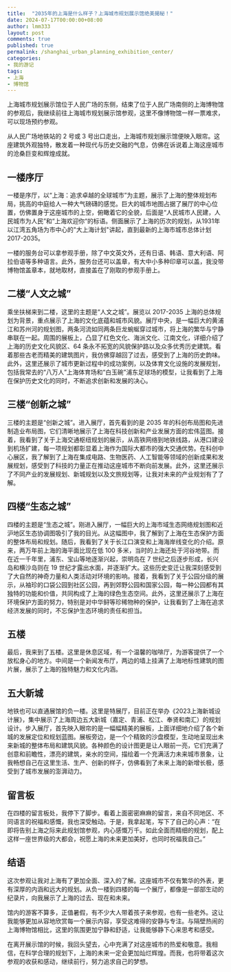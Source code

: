 ```yaml
---
title:  "2035年的上海是什么样子？上海城市规划展示馆绝美揭秘！"
date: 2024-07-17T00:00:00+08:00
author: lmm333
layout: post
comments: true
published: true
permalink: /shanghai_urban_planning_exhibition_center/
categories:
- 我的游记
tags:
- 上海
- 博物馆
---
```


上海城市规划展示馆位于人民广场的东侧，结束了位于人民广场南侧的上海博物馆的参观后，我继续前往上海城市规划展示馆参观，这里不像博物馆一样一票难求，可以现场预约参观。

从人民广场地铁站的 2 号或 3 号出口走出，上海城市规划展示馆便映入眼帘。这座建筑外观独特，散发着一种现代与历史交融的气息，仿佛在诉说着上海这座城市的沧桑巨变和辉煌成就。

## 一楼序厅
一楼是序厅，以“上海：追求卓越的全球城市”为主题，展示了上海的整体规划布局，挑高的中庭给人一种大气磅礴的感觉。巨大的城市地图占据了展厅的中心位置，仿佛置身于这座城市的上空，俯瞰着它的全貌，后面是“人民城市人民建，人民城市为人民”和“上海欢迎你“的标语。侧面展示了上海的历次的规划，从1931年以江湾五角场为市中心的"大上海计划"讲起，直到最新的上海市城市总体计划2017-2035。

一楼的服务台可以拿参观手册，除了中文英文外，还有日语、韩语、意大利语、阿拉伯语等多种语言。此外，服务台还可以盖章，有大中小多种印章可以盖，我没带博物馆盖章本，就地取材，直接盖在了刚取的参观手册上。

## 二楼“人文之城”
乘坐扶梯来到二楼，这里的主题是“人文之城”。展览以 2017-2035 上海的总体规划为背景，重点展示了上海的文化底蕴和城市风貌。展厅中央，是一幅巨大的黄浦江和苏州河的规划图，两条河流如同两条巨龙蜿蜒穿过城市，将上海的繁华与宁静串联在一起。周围的展板上，凸显了红色文化、海派文化、江南文化，详细介绍了上海的历史文化风貌区、64 条永不拓宽的风貌保护路以及众多优秀历史建筑。看着那些古老而精美的建筑图片，我仿佛穿越回了过去，感受到了上海的历史韵味。此外，这里还展示了城市更新过程中的成功案例，以及体育文化设施的发展规划，包括我常去的“八万人”上海体育场和“白玉碗”浦东足球场的模型，让我看到了上海在保护历史文化的同时，不断追求创新和发展的决心。

## 三楼“创新之城”
三楼的主题是“创新之城”。进入展厅，首先看到的是 2035 年的科创布局图和先进制造业布局图，它们清晰地展示了上海在科技创新和产业发展方面的宏伟蓝图。接着，我看到了关于上海交通枢纽规划的展示，从高铁网络到地铁线路，从港口建设到机场扩建，每一项规划都彰显着上海作为国际大都市的强大交通优势。在科创中心展区，我了解到了上海在集成电路、生物医药、人工智能等领域的创新成果和发展规划，感受到了科技的力量正在推动这座城市不断向前发展。此外，这里还展示了不同产业的发展规划、新城规划以及文旅规划等，让我对未来的产业规划有了了解。

## 四楼“生态之城”
四楼的主题是“生态之城”。刚进入展厅，一幅巨大的上海市域生态网络规划图和近沪地区生态协调图吸引了我的目光。从这幅图中，我了解到了上海在生态保护方面的整体布局和规划。随后，我看到了关于长江口演变和上海海岸线变化的介绍。原来，两万年前上海的海平面比现在低 100 多米，当时的上海还处于河谷地带。而在近一千年里，浦东、宝山等地逐渐兴起，崇明岛在 7 世纪之后逐步形成，长兴岛和横沙岛则在 19 世纪才露出水面，并逐渐扩大。这些历史变迁让我深刻感受到了大自然的神奇力量和人类活动对环境的影响。接着，我看到了关于公园分级的展示，从袖珍的口袋公园到社区公园，再到郊野公园和国家公园，每一种公园都有其独特的功能和价值，共同构成了上海的绿色生态空间。此外，这里还展示了上海在环境保护方面的努力，特别是对中华鲟等珍稀物种的保护，让我看到了上海在追求经济发展的同时，不忘保护生态环境的责任和担当。

## 五楼
最后，我来到了五楼。这里是休息区域，有一个温馨的咖啡厅，为游客提供了一个放松身心的地方。中间是一个新闻发布厅，两边的墙上挂满了上海地标性建筑的图片展，展示了上海的独特魅力和文化内涵。

## 五大新城
地铁也可以直通展馆的负一楼。这里是特展厅，目前正在举办《2023上海新城设计展》，集中展示了上海周边五大新城（嘉定、青浦、松江、奉贤和南汇）的规划设计。步入展厅，首先映入眼帘的是一幅幅精美的展板，上面详细地介绍了各个新城的发展定位和规划蓝图。展板旁边，是一个个精致的沙盘模型，生动地呈现出未来新城的整体布局和建筑风貌。各种颜色的设计图更是让人眼前一亮，它们充满了创意和前瞻性，漂亮的建筑，亲水的空间，描绘着一个充满活力未来城市景象，让我畅想自己在这里生活、生产、创新的样子，仿佛看到了未来上海的新增长极，感受到了城市发展的澎湃动力。

## 留言板
在四楼的留言板处，我停下了脚步。看着上面密密麻麻的留言，来自不同地区、不同语言的祝福和感慨，我也深受触动。于是，我拿起笔，写下了自己的心声：“在即将告别上海之际来此规划馆参观，内心感慨万千。如此全面而精细的规划，配上这样一座世界级的大都会，祝愿上海的未来更加美好，也同时祝福我自己。”

## 结语
这次参观让我对上海有了更加全面、深入的了解。这座城市不仅有繁华的外表，更有深厚的内涵和远大的规划。从负一楼到四楼的每一个展厅，都像是一部部生动的纪录片，向我展示了上海的过去、现在和未来。

馆内的游客不算多，正值暑假，有不少大人带着孩子来参观，也有一些老外。这让我能够更加从容地欣赏每一个展示内容，享受这难得的安静与专注。与隔壁热闹的上海博物馆相比，这里的氛围更加宁静和舒适，让我能够静下心来思考和感受。

在离开展示馆的时候，我回头望去，心中充满了对这座城市的热爱和敬意。我相信，在科学合理的规划下，上海的未来一定会更加灿烂辉煌。而我，也将带着这次参观的收获和感动，继续前行，努力追求自己的梦想。